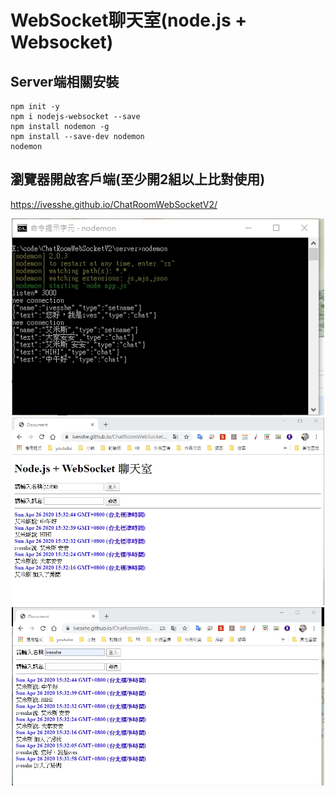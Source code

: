 # WebSocket聊天室(node.js + Websocket)

  ## Server端相關安裝
  ```node
  npm init -y
  npm i nodejs-websocket --save
  npm install nodemon -g  
  npm install --save-dev nodemon 
  nodemon
  ```

  ## 瀏覽器開啟客戶端(至少開2組以上比對使用)
  https://ivesshe.github.io/ChatRoomWebSocketV2/

<center class="half">
   <img src="https://github.com/IvesShe/CocosCreatorDemo/blob/master/image/1587886425736.jpg?raw=true" width="500"/>
</center>
<center class="half">
    <img src="https://github.com/IvesShe/CocosCreatorDemo/blob/master/image/1587886417578.jpg?raw=true" width="500"/>
</center>
<center class="half">
    <img src="https://github.com/IvesShe/CocosCreatorDemo/blob/master/image/1587886407368.jpg?raw=true" width="500"/>
</center>

  
